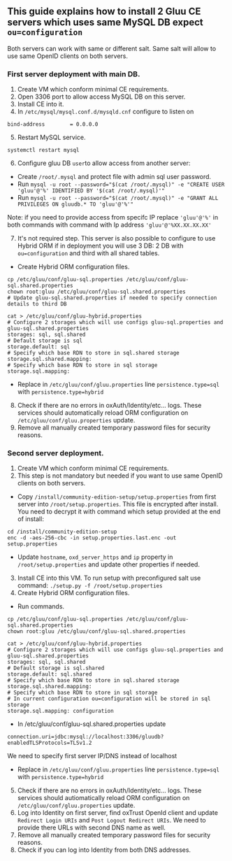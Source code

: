 

## This guide explains how to install 2 Gluu CE servers which uses same MySQL DB expect `ou=configuration`

Both servers can work with same or different salt. Same salt will allow to use same OpenID clients on both servers.

### First server deployment with main DB.
1. Create VM which conform minimal CE requirements.
2. Open 3306 port to allow access MySQL DB on this server.
3. Install CE into it.
4. In `/etc/mysql/mysql.conf.d/mysqld.cnf` configure to listen on 
```
bind-address		= 0.0.0.0
```

5. Restart MySQL service.
```
systemctl restart mysql
```
6. Configure gluu DB `user`to allow access from another server:
 - Create `/root/.mysql` and protect file with admin sql user password.
 - Run `mysql -u root --password="$(cat /root/.mysql)" -e "CREATE USER 'gluu'@'%' IDENTIFIED BY '$(cat /root/.mysql)'"`
 - Run `mysql -u root --password="$(cat /root/.mysql)" -e "GRANT ALL PRIVILEGES ON gluudb.* TO 'gluu'@'%'"`

  Note: if you need to provide access from specifc IP replace `'gluu'@'%'` in both commands with command with Ip address `'gluu'@'%XX.XX.XX.XX'`

7. It's not required step. This server is also possible to configure to use Hybrid ORM if in deployment you will use 3 DB: 2 DB with `ou=configuration` and third with all shared tables.
 - Create Hybrid ORM configuration files.
```
cp /etc/gluu/conf/gluu-sql.properties /etc/gluu/conf/gluu-sql.shared.properties
chown root:gluu /etc/gluu/conf/gluu-sql.shared.properties
# Update gluu-sql.shared.properties if needed to specify connection details to third DB

cat > /etc/gluu/conf/gluu-hybrid.properties
# Configure 2 storages which will use configs gluu-sql.properties and gluu-sql.shared.properties
storages: sql, sql.shared
# Default storage is sql
storage.default: sql
# Specify which base RDN to store in sql.shared storage
storage.sql.shared.mapping:
# Specify which base RDN to store in sql storage
storage.sql.mapping:
```
 - Replace in `/etc/gluu/conf/gluu.properties` line `persistence.type=sql` with `persistence.type=hybrid`
8. Check if there are no errors in oxAuth/Identity/etc... logs. These services should automatically reload ORM configuration on `/etc/gluu/conf/gluu.properties` update.
9. Remove all manually created temporary password files for security reasons.


### Second server deployment.
1. Create VM which conform minimal CE requirements.
2. This step is not mandatory but needed if you want to use same OpenID clients on both servers.
 - Copy `/install/community-edition-setup/setup.properties` from first server into `/root/setup.properties`. This file is encrypted after install. You need to decrypt it with command which setup provided at the end of install:
```
cd /install/community-edition-setup
enc -d -aes-256-cbc -in setup.properties.last.enc -out setup.properties
```
 - Update `hostname`, `oxd_server_https` and `ip` property in `/root/setup.properties` and update other properties if needed.
3. Install CE into this VM. To run setup with preconfigured salt use command: `./setup.py -f /root/setup.properties`
4. Create Hybrid ORM configuration files.
 - Run commands.
```
cp /etc/gluu/conf/gluu-sql.properties /etc/gluu/conf/gluu-sql.shared.properties
chown root:gluu /etc/gluu/conf/gluu-sql.shared.properties

cat > /etc/gluu/conf/gluu-hybrid.properties
# Configure 2 storages which will use configs gluu-sql.properties and gluu-sql.shared.properties
storages: sql, sql.shared
# Default storage is sql.shared
storage.default: sql.shared
# Specify which base RDN to store in sql.shared storage
storage.sql.shared.mapping:
# Specify which base RDN to store in sql storage
# In current configuration ou=configuration will be stored in sql storage
storage.sql.mapping: configuration
```
 - In /etc/gluu/conf/gluu-sql.shared.properties update
```
connection.uri=jdbc:mysql://localhost:3306/gluudb?enabledTLSProtocols=TLSv1.2
```
We need to specify first server IP/DNS instead of localhost
 - Replace in `/etc/gluu/conf/gluu.properties` line `persistence.type=sql` with `persistence.type=hybrid`
5. Check if there are no errors in oxAuth/Identity/etc... logs. These services should autiomatically reload ORM configuration on `/etc/gluu/conf/gluu.properties` update.
6. Log into Identity on first server, find oxTrust OpenId client and update `Redirect Login URIs` and `Post Logout Redirect URIs`. We need to provide there URLs with second DNS name as well.
7. Remove all manually created temporary password files for security reasons.
8. Check if you can log into Identity from both DNS addresses.
